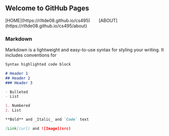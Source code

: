 ## Welcome to GitHub Pages
<div>
[HOME](https://rlltde08.github.io/cs495)
&nbsp &nbsp &nbsp
[ABOUT](https://rlltde08.github.io/cs495/about)
</div>

### Markdown

Markdown is a lightweight and easy-to-use syntax for styling your writing. It includes conventions for

```markdown
Syntax highlighted code block

# Header 1
## Header 2
### Header 3

- Bulleted
- List

1. Numbered
2. List

**Bold** and _Italic_ and `Code` text

[Link](url) and ![Image](src)
```
